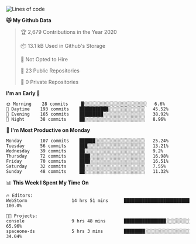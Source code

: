 
<!--START_SECTION:waka-->
![Lines of code](https://img.shields.io/badge/From%20Hello%20World%20I%27ve%20Written-2.0%20million%20lines%20of%20code-blue)

**🐱 My Github Data** 

> 🏆 2,679 Contributions in the Year 2020
 > 
> 📦 13.1 kB Used in Github's Storage 
 > 
> 🚫 Not Opted to Hire
 > 
> 📜 23 Public Repositories 
 > 
> 🔑 0 Private Repositories  
 > 
**I'm an Early 🐤** 

```text
🌞 Morning    28 commits     █░░░░░░░░░░░░░░░░░░░░░░░░   6.6% 
🌆 Daytime    193 commits    ███████████░░░░░░░░░░░░░░   45.52% 
🌃 Evening    165 commits    █████████░░░░░░░░░░░░░░░░   38.92% 
🌙 Night      38 commits     ██░░░░░░░░░░░░░░░░░░░░░░░   8.96%

```
📅 **I'm Most Productive on Monday** 

```text
Monday       107 commits    ██████░░░░░░░░░░░░░░░░░░░   25.24% 
Tuesday      56 commits     ███░░░░░░░░░░░░░░░░░░░░░░   13.21% 
Wednesday    39 commits     ██░░░░░░░░░░░░░░░░░░░░░░░   9.2% 
Thursday     72 commits     ████░░░░░░░░░░░░░░░░░░░░░   16.98% 
Friday       70 commits     ████░░░░░░░░░░░░░░░░░░░░░   16.51% 
Saturday     32 commits     ██░░░░░░░░░░░░░░░░░░░░░░░   7.55% 
Sunday       48 commits     ██░░░░░░░░░░░░░░░░░░░░░░░   11.32%

```


📊 **This Week I Spent My Time On** 

```text
🔥 Editors: 
WebStorm                 14 hrs 51 mins      █████████████████████████   100.0%

🐱‍💻 Projects: 
console                  9 hrs 48 mins       ████████████████░░░░░░░░░   65.96% 
spaceone-ds              5 hrs 3 mins        ████████░░░░░░░░░░░░░░░░░   34.04%

```


<!--END_SECTION:waka-->
